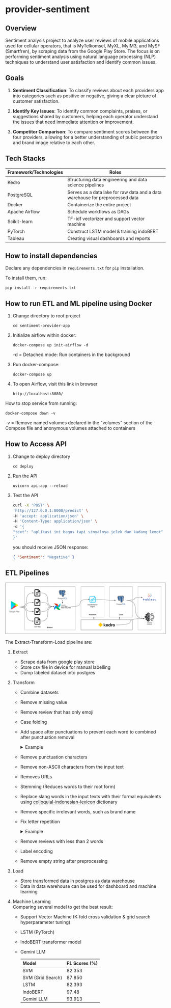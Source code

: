 # provider-sentiment

## Overview

Sentiment analysis project to analyze user reviews of mobile applications used for cellular operators, that is MyTelkomsel, MyXL, MyIM3, and MySF (Smartfren), by scraping data from the Google Play Store. The focus is on performing sentiment analysis using natural language processing (NLP) techniques to understand user satisfaction and identify common issues.

## Goals

1. **Sentiment Classification**: To classify reviews about each providers app into categories such as positive or negative, giving a clear picture of customer satisfaction.

2. **Identify Key Issues**: To identify common complaints, praises, or suggestions shared by customers, helping each operator understand the issues that need immediate attention or improvement.

3. **Competitor Comparison**: To compare sentiment scores between the four providers, allowing for a better understanding of public perception and brand image relative to each other.

## Tech Stacks

| Framework/Technologies | Roles                                                                         |
| ---------------------- | ----------------------------------------------------------------------------- |
| Kedro                  | Structuring data engineering and data science pipelines                       |
| PostgreSQL             | Serves as a data lake for raw data and a data warehouse for preprocessed data |
| Docker                 | Containerize the entire project                                               |
| Apache Airflow         | Schedule workflows as DAGs                                                    |
| Scikit-learn           | TF-idf vectorizer and support vector machine                                  |
| PyTorch                | Construct LSTM model & training indoBERT                                      |
| Tableau                | Creating visual dashboards and reports                                        |

<!-- ## Rules and guidelines

In order to get the best out of the template:

* Don't remove any lines from the `.gitignore` file we provide
* Make sure your results can be reproduced by following a [data engineering convention](https://docs.kedro.org/en/stable/faq/faq.html#what-is-data-engineering-convention)
* Don't commit data to your repository
* Don't commit any credentials or your local configuration to your repository. Keep all your credentials and local configuration in `conf/local/` -->

## How to install dependencies

Declare any dependencies in `requirements.txt` for `pip` installation.

To install them, run:

```
pip install -r requirements.txt
```

## How to run ETL and ML pipeline using Docker

1. Change directory to root project

   ```
   cd sentiment-provider-app
   ```

2. Initialize airflow within docker:

   ```
   docker-compose up init-airflow -d
   ```

   -d = Detached mode: Run containers in the background

3. Run docker-compose:

   ```
   docker-compose up
   ```

4. To open Airflow, visit this link in browser
   ```
   http://localhost:8080/
   ```

How to stop service from running:

```
docker-compose down -v
```

-v = Remove named volumes declared in the "volumes" section of the Compose file and anonymous volumes attached to containers

## How to Access API

1. Change to deploy directory

   ```
   cd deploy
   ```

2. Run the API
   ```
   uvicorn api:app --reload
   ```
3. Test the API
   ```bash
   curl -X 'POST' \
   'http://127.0.0.1:8000/predict' \
   -H 'accept: application/json' \
   -H 'Content-Type: application/json' \
   -d '{
   "text": "aplikasi ini bagus tapi sinyalnya jelek dan kadang lemot"
   }'
   ```
   you should receive JSON response:
   ```json
   { "Sentiment": "Negative" }
   ```

## ETL Pipelines

![etl_pipeline](https://github.com/anggapark/sentiment-provider-app/blob/main/asset/etl_pipeline.png?raw=true)

The Extract-Transform-Load pipeline are:

1.  Extract
    - Scrape data from google play store
    - Store csv file in device for manual labelling
    - Dump labeled dataset into postgres
2.  Transform

    - Combine datasets
    - Remove missing value
    - Remove review that has only emoji
    - Case folding
    - Add space after punctuations to prevent each word to combined after punctuation removal
      <details>
      <summary>Example</summary>
      <br>

           Input: "Aplikasi yang sangat buruk,jelek,pembohong"
           Output: "Aplikasi yang sangat buruk, jelek, pembohong"

      </details>

    - Remove punctuation characters
    - Remove non-ASCII characters from the input text
    - Removes URLs
    - Stemming (Reduces words to their root form)
    - Replace slang words in the input texts with their formal equivalents using [colloquial-indonesian-lexicon](https://github.com/anggapark/sentiment-provider-app/blob/main/colloquial-indonesian-lexicon-v3.csv) dictionary
    - Remove specific irrelevant words, such as brand name
    - Fix letter repetition
      <details>
      <summary>Example</summary>
      <br>

          "mmantap" -> "mantap",
          "mannntap" -> "mantap",
          "mantapp" -> "mantap"

      </details>

    - Remove reviews with less than 2 words
    - Label encoding
    - Remove empty string after preprocessing

3.  Load

    - Store transformed data in postgres as data warehouse
    - Data in data warehouse can be used for dashboard and machine learning

4.  Machine Learning
    </br>Comparing several model to get the best result:

    - Support Vector Machine (K-fold cross validation & grid search hyperparameter tuning)
    - LSTM (PyTorch)
    - IndoBERT transformer model
    - Gemini LLM

      | Model             | F1 Scores (%) |
      | ----------------- | ------------- |
      | SVM               | 82.353        |
      | SVM (Grid Search) | 87.850        |
      | LSTM              | 82.393        |
      | IndoBERT          | 97.48         |
      | Gemini LLM        | 93.913        |
